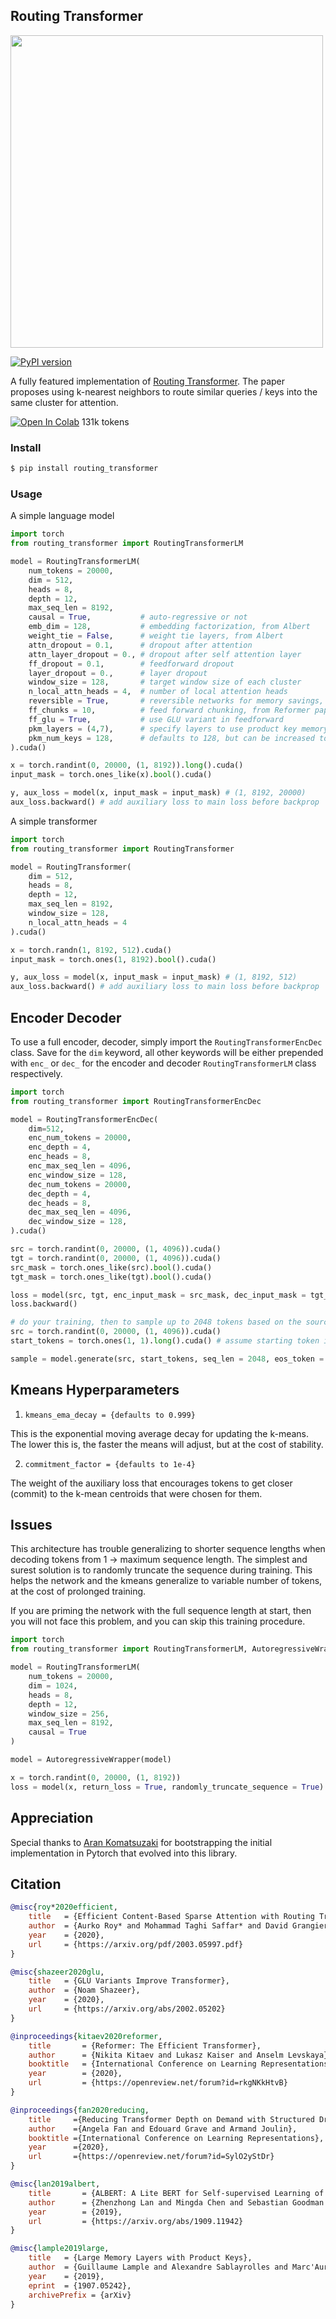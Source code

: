 ## Routing Transformer

<img src="./routing_attention.png" width="500px"></img>

[![PyPI version](https://badge.fury.io/py/routing-transformer.svg)](https://badge.fury.io/py/routing-transformer)

A fully featured implementation of <a href="https://arxiv.org/pdf/2003.05997.pdf">Routing Transformer</a>. The paper proposes using k-nearest neighbors to route similar queries / keys into the same cluster for attention.

[![Open In Colab](https://colab.research.google.com/assets/colab-badge.svg)](https://colab.research.google.com/drive/1sw1Hjx3EllhKZh4nhJ3TIZ978HjKVUFQ?usp=sharing) 131k tokens

### Install

```bash
$ pip install routing_transformer
```

### Usage

A simple language model

```python
import torch
from routing_transformer import RoutingTransformerLM

model = RoutingTransformerLM(
    num_tokens = 20000,
    dim = 512,
    heads = 8,
    depth = 12,
    max_seq_len = 8192,
    causal = True,           # auto-regressive or not
    emb_dim = 128,           # embedding factorization, from Albert
    weight_tie = False,      # weight tie layers, from Albert
    attn_dropout = 0.1,      # dropout after attention
    attn_layer_dropout = 0., # dropout after self attention layer
    ff_dropout = 0.1,        # feedforward dropout
    layer_dropout = 0.,      # layer dropout
    window_size = 128,       # target window size of each cluster
    n_local_attn_heads = 4,  # number of local attention heads
    reversible = True,       # reversible networks for memory savings, from Reformer paper
    ff_chunks = 10,          # feed forward chunking, from Reformer paper
    ff_glu = True,           # use GLU variant in feedforward
    pkm_layers = (4,7),      # specify layers to use product key memory. paper shows 1 or 2 modules near the middle of the transformer is best
    pkm_num_keys = 128,      # defaults to 128, but can be increased to 256 or 512 as memory allows
).cuda()

x = torch.randint(0, 20000, (1, 8192)).long().cuda()
input_mask = torch.ones_like(x).bool().cuda()

y, aux_loss = model(x, input_mask = input_mask) # (1, 8192, 20000)
aux_loss.backward() # add auxiliary loss to main loss before backprop
```

A simple transformer

```python
import torch
from routing_transformer import RoutingTransformer

model = RoutingTransformer(
    dim = 512,
    heads = 8,
    depth = 12,
    max_seq_len = 8192,
    window_size = 128,
    n_local_attn_heads = 4
).cuda()

x = torch.randn(1, 8192, 512).cuda()
input_mask = torch.ones(1, 8192).bool().cuda()

y, aux_loss = model(x, input_mask = input_mask) # (1, 8192, 512)
aux_loss.backward() # add auxiliary loss to main loss before backprop
```

## Encoder Decoder

To use a full encoder, decoder, simply import the `RoutingTransformerEncDec` class. Save for the `dim` keyword, all other keywords will be either prepended with `enc_` or `dec_` for the encoder and decoder `RoutingTransformerLM` class respectively.

```python
import torch
from routing_transformer import RoutingTransformerEncDec

model = RoutingTransformerEncDec(
    dim=512,
    enc_num_tokens = 20000,
    enc_depth = 4,
    enc_heads = 8,
    enc_max_seq_len = 4096,
    enc_window_size = 128,
    dec_num_tokens = 20000,
    dec_depth = 4,
    dec_heads = 8,
    dec_max_seq_len = 4096,
    dec_window_size = 128,
).cuda()

src = torch.randint(0, 20000, (1, 4096)).cuda()
tgt = torch.randint(0, 20000, (1, 4096)).cuda()
src_mask = torch.ones_like(src).bool().cuda()
tgt_mask = torch.ones_like(tgt).bool().cuda()

loss = model(src, tgt, enc_input_mask = src_mask, dec_input_mask = tgt_mask, return_loss = True, randomly_truncate_sequence = True)
loss.backward()

# do your training, then to sample up to 2048 tokens based on the source sequence
src = torch.randint(0, 20000, (1, 4096)).cuda()
start_tokens = torch.ones(1, 1).long().cuda() # assume starting token is 1

sample = model.generate(src, start_tokens, seq_len = 2048, eos_token = 2) # (1, <= 2048, 20000)
```

## Kmeans Hyperparameters

1. `kmeans_ema_decay = {defaults to 0.999}`

This is the exponential moving average decay for updating the k-means. The lower this is, the faster the means will adjust, but at the cost of stability.

2. `commitment_factor = {defaults to 1e-4}`

The weight of the auxiliary loss that encourages tokens to get closer (commit) to the k-mean centroids that were chosen for them.

## Issues

This architecture has trouble generalizing to shorter sequence lengths when decoding tokens from 1 -> maximum sequence length. The simplest and surest solution is to randomly truncate the sequence during training. This helps the network and the kmeans generalize to variable number of tokens, at the cost of prolonged training.

If you are priming the network with the full sequence length at start, then you will not face this problem, and you can skip this training procedure.


```python
import torch
from routing_transformer import RoutingTransformerLM, AutoregressiveWrapper

model = RoutingTransformerLM(
    num_tokens = 20000,
    dim = 1024,
    heads = 8,
    depth = 12,
    window_size = 256,
    max_seq_len = 8192,
    causal = True
)

model = AutoregressiveWrapper(model)

x = torch.randint(0, 20000, (1, 8192))
loss = model(x, return_loss = True, randomly_truncate_sequence = True) # (1, 8192, 20000)
```

## Appreciation

Special thanks to <a href="https://github.com/AranKomat">Aran Komatsuzaki</a> for bootstrapping the initial implementation in Pytorch that evolved into this library.

## Citation

```bibtex
@misc{roy*2020efficient,
    title   = {Efficient Content-Based Sparse Attention with Routing Transformers},
    author  = {Aurko Roy* and Mohammad Taghi Saffar* and David Grangier and Ashish Vaswani},
    year    = {2020},
    url     = {https://arxiv.org/pdf/2003.05997.pdf}
}
```

```bibtex
@misc{shazeer2020glu,
    title   = {GLU Variants Improve Transformer},
    author  = {Noam Shazeer},
    year    = {2020},
    url     = {https://arxiv.org/abs/2002.05202}    
}
```

```bibtex
@inproceedings{kitaev2020reformer,
    title       = {Reformer: The Efficient Transformer},
    author      = {Nikita Kitaev and Lukasz Kaiser and Anselm Levskaya},
    booktitle   = {International Conference on Learning Representations},
    year        = {2020},
    url         = {https://openreview.net/forum?id=rkgNKkHtvB}
}
```

```bibtex
@inproceedings{fan2020reducing,
    title     ={Reducing Transformer Depth on Demand with Structured Dropout},
    author    ={Angela Fan and Edouard Grave and Armand Joulin},
    booktitle ={International Conference on Learning Representations},
    year      ={2020},
    url       ={https://openreview.net/forum?id=SylO2yStDr}
}
```

```bibtex
@misc{lan2019albert,
    title       = {ALBERT: A Lite BERT for Self-supervised Learning of Language Representations},
    author      = {Zhenzhong Lan and Mingda Chen and Sebastian Goodman and Kevin Gimpel and Piyush Sharma and Radu Soricut},
    year        = {2019},
    url         = {https://arxiv.org/abs/1909.11942}
}
```

```bibtex
@misc{lample2019large,
    title   = {Large Memory Layers with Product Keys},
    author  = {Guillaume Lample and Alexandre Sablayrolles and Marc'Aurelio Ranzato and Ludovic Denoyer and Hervé Jégou},
    year    = {2019},
    eprint  = {1907.05242},
    archivePrefix = {arXiv}
}
```
